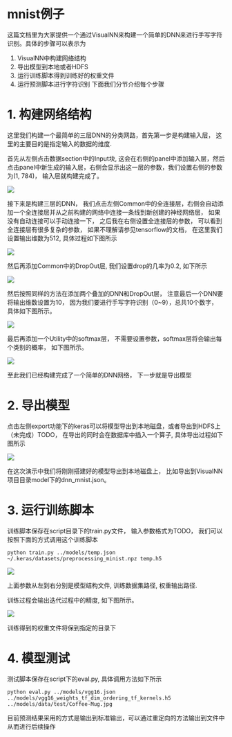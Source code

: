 # mnist例子

这篇文档里为大家提供一个通过VisualNN来构建一个简单的DNN来进行手写字符识别。具体的步骤可以表示为
1. VisualNN中构建网络结构
2. 导出模型到本地或者HDFS
3. 运行训练脚本得到训练好的权重文件
4. 运行预测脚本进行字符识别
下面我们分节介绍每个步骤

# 1. 构建网络结构

这里我们构建一个最简单的三层DNN的分类网路，首先第一步是构建输入层， 这里的主要目的是指定输入的数据的维度.

首先从左侧点击数据section中的Input块, 这会在右侧的panel中添加输入层，然后点击panel中新生成的输入层，右侧会显示出这一层的参数，我们设置右侧的参数为(1, 784)， 输入层就构建完成了。

![](./picture/example_input.png)

接下来是构建三层的DNN， 我们点击左侧Common中的全连接层，右侧会自动添加一个全连接层并从之前构建的网络中连接一条线到新创建的神经网络层， 如果没有自动连接可以手动连接一下， 之后我在右侧设置全连接层的参数， 可以看到全连接层有很多复杂的参数， 如果不理解请参见tensorflow的文档， 在这里我们设置输出维数为512, 具体过程如下图所示

![](./picture/example_fc.png)

然后再添加Common中的DropOut层, 我们设置drop的几率为0.2, 如下所示

![](./picture/example_dropout.png)

然后按照同样的方法在添加两个叠加的DNN和DropOut层， 注意最后一个DNN要将输出维数设置为10， 因为我们要进行手写字符识别（0~9），总共10个数字， 具体如下图所示。

![](./picture/example_three_dnn.png)

最后再添加一个Utility中的softmax层， 不需要设置参数，softmax层将会输出每个类别的概率， 如下图所示。

![](./picture/example_softmax.png)

至此我们已经构建完成了一个简单的DNN网络， 下一步就是导出模型

# 2. 导出模型

点击左侧export功能下的keras可以将模型导出到本地磁盘，或者导出到HDFS上（未完成）TODO， 在导出的同时会在数据库中插入一个算子, 具体导出过程如下图所示

![](./picture/example_export.png)

在这次演示中我们将刚刚搭建好的模型导出到本地磁盘上， 比如导出到VisualNN项目目录model下的dnn_mnist.json。

# 3. 运行训练脚本

训练脚本保存在script目录下的train.py文件， 输入参数格式为TODO， 我们可以按照下面的方式调用这个训练脚本

```
python train.py ../models/temp.json ~/.keras/datasets/preprocessing_minist.npz temp.h5
```

![](./picture/example_train.png)

上面参数从左到右分别是模型结构文件, 训练数据集路径, 权重输出路径.

训练过程会输出迭代过程中的精度, 如下图所示。

![](./picture/example_export.png)

训练得到的权重文件将保到指定的目录下

# 4. 模型测试

测试脚本保存在script下的eval.py, 具体调用方法如下所示

```
python eval.py ../models/vgg16.json ../models/vgg16_weights_tf_dim_ordering_tf_kernels.h5 ../models/data/test/Coffee-Mug.jpg
```

目前预测结果采用的方式是输出到标准输出，可以通过重定向的方法输出到文件中从而进行后续操作




